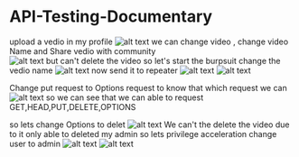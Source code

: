 # API-Testing-Documentary
upload a vedio in my profile
![alt text](image.png)
we can change video , change video Name and Share vedio with community  
![alt text](image-1.png)
but can't delete the video 
so let's start the burpsuit 
change the vedio name
![alt text](image-2.png)
now send it to repeater
![alt text](image-3.png)
![alt text](image-4.png)
 
Change put request to Options request to know that which request we can 
![alt text](image-5.png)
so we can see that we can able to request  GET,HEAD,PUT,DELETE,OPTIONS

so lets change Options to delet
![alt text](image-6.png)
We can't the delete the video due to it only able to deleted my admin 
so lets privilege acceleration 
change user to admin
![alt text](image-7.png)
![alt text](image-8.png)


















